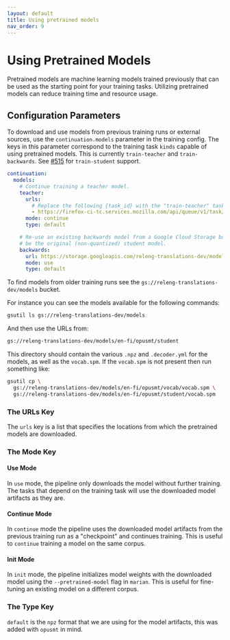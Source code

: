 ```yaml
---
layout: default
title: Using pretrained models
nav_order: 9
---
```


# Using Pretrained Models

Pretrained models are machine learning models trained previously that can be used as the starting point for your training tasks.
Utilizing pretrained models can reduce training time and resource usage.

## Configuration Parameters

To download and use models from previous training runs or external sources, use the `continuation.models` parameter in the training config. The keys in this parameter correspond to the training task `kinds` capable of using pretrained models. This is currently `train-teacher` and `train-backwards`. See [#515](https://github.com/mozilla/translations/issues/515) for `train-student` support.

```yaml
continuation:
  models:
    # Continue training a teacher model.
    teacher:
      urls:
        # Replace the following {task_id} with the "train-teacher" task id.
        - https://firefox-ci-tc.services.mozilla.com/api/queue/v1/task/{task_id}/artifacts/public/build
      mode: continue
      type: default

    # Re-use an existing backwards model from a Google Cloud Storage bucket. This must
    # be the original (non-quantized) student model.
    backwards:
      url: https://storage.googleapis.com/releng-translations-dev/models/en-fi/opusmt/student/
      mode: use
      type: default
```

To find models from older training runs see the `gs://releng-translations-dev/models` bucket.

For instance you can see the models available for the following commands:

```sh
gsutil ls gs://releng-translations-dev/models
```

And then use the URLs from:

```sh
gs://releng-translations-dev/models/en-fi/opusmt/student
```

This directory should contain the various `.npz` and `.decoder.yml` for the models, as well as the `vocab.spm`. If the `vocab.spm` is not present then run something like:

```sh
gsutil cp \
  gs://releng-translations-dev/models/en-fi/opusmt/vocab/vocab.spm \
  gs://releng-translations-dev/models/en-fi/opusmt/student/vocab.spm
```

### The URLs Key

The `urls` key is a list that specifies the locations from which the pretrained models are downloaded.

### The Mode Key

#### Use Mode

In `use` mode, the pipeline only downloads the model without further training. The tasks that depend on the training task will use the downloaded model artifacts as they are.

#### Continue Mode

In `continue` mode the pipeline uses the downloaded model artifacts from the previous training run as a "checkpoint" and continues training. This is useful to `continue` training a model on the same corpus.

#### Init Mode

In `init` mode, the pipeline initializes model weights with the downloaded model using the `--pretrained-model` flag in `marian`. This is useful for fine-tuning an existing model on a different corpus.

### The Type Key

`default` is the `npz` format that we are using for the model artifacts, this was added with `opusmt` in mind.
